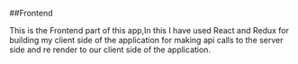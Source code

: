 ##Frontend

This is the Frontend part of this app,In this I have used React and Redux for building my client side of the application for making api calls to the server side and re render to our client side of the application.